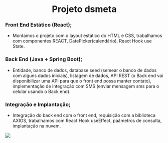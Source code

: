 <h1 align="center"> Projeto dsmeta </h1>

<h3> Front End Estático (React); </h3>

<ul>
	<li>Montamos o projeto com o layout estático do HTML e CSS, trabalhamos com componentes REACT, DatePicker(calendário), React Hook use State.  </li>
</ul>

<h3> Back End (Java + Spring Boot); </h3>

<ul>
	<li>Entidade, banco de dados, database seed (semear o banco de dados com alguns dados iniciais), listagem de dados, API REST (o Back end vai disponibilizar uma API
  para que o front end possa manter contato), implementação de integração com SMS (enviar mensagem sms para o celular usando o Back end).</li>
</ul>

<h3> Integração e Implantação; </h3>

<ul>
	<li>Integração do back end com o front end, requisição com a biblioteca AXIOS, trabalhamos com React Hook useEffect, paâmetros de consulta, implantação na nuvem.</li>
</ul


<div align="center">
   <img  src = "https://user-images.githubusercontent.com/85500087/179353098-5a36d072-4bd7-415c-8688-a7fbdffea8ff.png">
</div>






